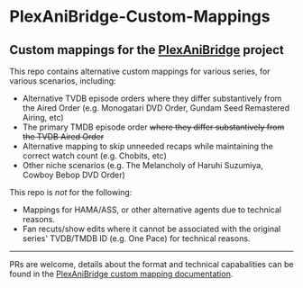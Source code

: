 # PlexAniBridge-Custom-Mappings 
 Custom mappings for the [PlexAniBridge](https://github.com/eliasbenb/PlexAniBridge) project
---
This repo contains alternative custom mappings for various series, for various scenarios, including:
 - Alternative TVDB episode orders where they differ substantively from the Aired Order (e.g. Monogatari DVD Order, Gundam Seed Remastered Airing, etc)
 - The primary TMDB episode order ~~where they differ substantively from the TVDB Aired Order~~
 - Alternative mapping to skip unneeded recaps while maintaining the correct watch count (e.g. Chobits, etc)
 - Other niche scenarios (e.g. The Melancholy of Haruhi Suzumiya, Cowboy Bebop DVD Order)

 This repo is *not* for the following:
 - Mappings for HAMA/ASS, or other alternative agents due to technical reasons.
 - Fan recuts/show edits where it cannot be associated with the original series' TVDB/TMDB ID (e.g. One Pace) for technical reasons. 

 ---

 PRs are welcome, details about the format and technical capabalities can be found in the [PlexAniBridge custom mapping documentation](https://plexanibridge.elias.eu.org/advanced/custom-mappings/).
